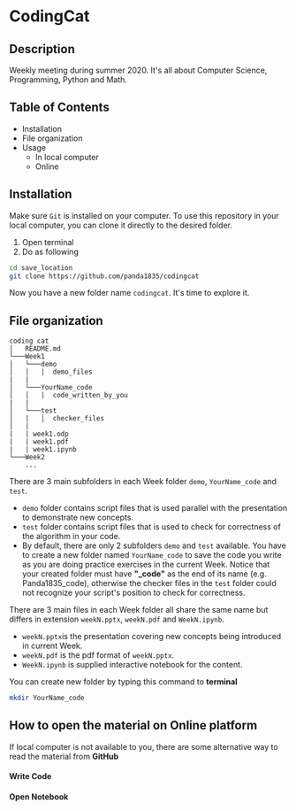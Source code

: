# CodingCat

## Description
Weekly meeting during summer 2020. It's all about Computer Science, Programming, Python and Math.
## Table of Contents
* Installation
* File organization
* Usage
    * In local computer
    * Online
## Installation
Make sure `Git` is installed on your computer.
To use this repository in your local computer, you can clone it directly to the desired folder.
1. Open terminal
2. Do as following
``` sh
cd save_location
git clone https://github.com/panda1835/codingcat
```
Now you have a new folder name `codingcat`. It's time to explore it.
## File organization
```
coding cat
│   README.md
└───Week1
│   └───demo
│   │   |  demo_files
|   |
│   └───YourName_code
│   │   |  code_written_by_you
|   |
│   └───test
│   |   │  checker_files
│   |
|   | week1.odp
|   | week1.pdf
|   | week1.ipynb
└───Week2
    ...
```
There are 3 main subfolders in each Week folder `demo`, `YourName_code` and `test`.
* `demo` folder contains script files that is used parallel with the presentation to demonstrate new concepts.
* `test` folder contains script files that is used to check for correctness of the algorithm in your code.
* By default, there are only 2 subfolders `demo` and `test` available. You have to create a new folder named `YourName_code` to save the code you write as you are doing practice exercises in the current Week. Notice that your created folder must have **"_code"** as the end of its name (e.g. Panda1835_code), otherwise the checker files in the `test` folder could not recognize your script's position to check for correctness.  

There are 3 main files in each Week folder all share the same name but differs in extension `weekN.pptx`, `weekN.pdf` and `WeekN.ipynb`.
* `weekN.pptx`is the presentation covering new concepts being introduced in current Week.
* `weekN.pdf` is the pdf format of `weekN.pptx`.
* `WeekN.ipynb` is supplied interactive notebook for the content. 

You can create new folder by typing this command to **terminal**
``` sh
mkdir YourName_code
```

## How to open the material on Online platform
If local computer is not available to you, there are some alternative way to read the material from **GitHub**
#### Write Code

#### Open Notebook


